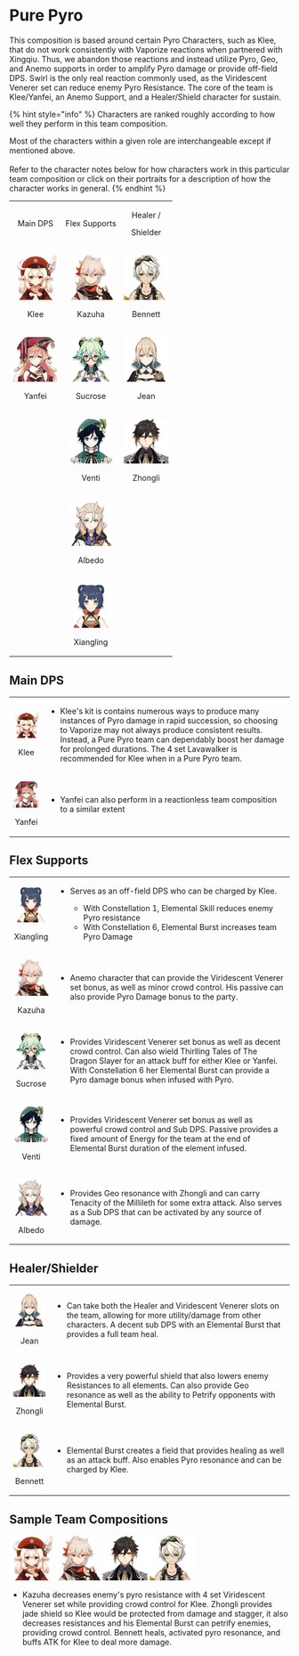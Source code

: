 # Pure Pyro

This composition is based around certain Pyro Characters, such as Klee, that do not work consistently with Vaporize reactions when partnered with Xingqiu. Thus, we abandon those reactions and instead utilize Pyro, Geo, and Anemo supports in order to amplify Pyro damage or provide off-field DPS. Swirl is the only real reaction commonly used, as the Viridescent Venerer set can reduce enemy Pyro Resistance. The core of the team is Klee/Yanfei, an Anemo Support, and a Healer/Shield character for sustain.

{% hint style="info" %}
Characters are ranked roughly according to how well they perform in this team composition.

Most of the characters within a given role are interchangeable except if mentioned above.\
\
Refer to the character notes below for how characters work in this particular team composition or click on their portraits for a description of how the character works in general.
{% endhint %}

|                                                                                    |                                                                                          |                                                                                      |
| :--------------------------------------------------------------------------------: | :--------------------------------------------------------------------------------------: | :----------------------------------------------------------------------------------: |
|                                      Main DPS                                      |                                       Flex Supports                                      |                            <p>Healer /</p><p>Shielder</p>                            |
|   <p><img src="../.gitbook/assets/UI_AvatarIcon_Klee.png" alt=""></p><p>Klee</p>   |    <p><img src="../.gitbook/assets/UI_AvatarIcon_Kazuha.png" alt=""></p><p>Kazuha</p>    | <p><img src="../.gitbook/assets/UI_AvatarIcon_Bennett.png" alt=""></p><p>Bennett</p> |
| <p><img src="../.gitbook/assets/UI_AvatarIcon_Yanfei.png" alt=""></p><p>Yanfei</p> |   <p><img src="../.gitbook/assets/UI_AvatarIcon_Sucrose.png" alt=""></p><p>Sucrose</p>   |    <p><img src="../.gitbook/assets/UI_AvatarIcon_Jean.png" alt=""></p><p>Jean</p>    |
|                                                                                    |     <p><img src="../.gitbook/assets/UI_AvatarIcon_Venti.png" alt=""></p><p>Venti</p>     | <p><img src="../.gitbook/assets/UI_AvatarIcon_Zhongli.png" alt=""></p><p>Zhongli</p> |
|                                                                                    |    <p><img src="../.gitbook/assets/UI_AvatarIcon_Albedo.png" alt=""></p><p>Albedo</p>    |                                                                                      |
|                                                                                    | <p><img src="../.gitbook/assets/UI_AvatarIcon_Xiangling.png" alt=""></p><p>Xiangling</p> |                                                                                      |

## Main DPS

|                                                                                    |                                                                                                                                                                                                                                                                                                                                                   |
| :--------------------------------------------------------------------------------: | ------------------------------------------------------------------------------------------------------------------------------------------------------------------------------------------------------------------------------------------------------------------------------------------------------------------------------------------------- |
|   <p><img src="../.gitbook/assets/UI_AvatarIcon_Klee.png" alt=""></p><p>Klee</p>   | <ul><li>Klee's kit is contains numerous ways to produce many instances of Pyro damage in rapid succession, so choosing to Vaporize may not always produce consistent results. Instead, a Pure Pyro team can dependably boost her damage for prolonged durations. The 4 set Lavawalker is recommended for Klee when in a Pure Pyro team.</li></ul> |
| <p><img src="../.gitbook/assets/UI_AvatarIcon_Yanfei.png" alt=""></p><p>Yanfei</p> | <ul><li>Yanfei can also perform in a reactionless team composition to a similar extent</li></ul>                                                                                                                                                                                                                                                  |

## Flex Supports

|                                                                                          |                                                                                                                                                                                                                                                                                              |
| :--------------------------------------------------------------------------------------: | -------------------------------------------------------------------------------------------------------------------------------------------------------------------------------------------------------------------------------------------------------------------------------------------- |
| <p><img src="../.gitbook/assets/UI_AvatarIcon_Xiangling.png" alt=""></p><p>Xiangling</p> | <ul><li><p>Serves as an off-field DPS who can be charged by Klee.</p><ul><li>With Constellation 1, Elemental Skill reduces enemy Pyro resistance</li><li>With Constellation 6, Elemental Burst increases team Pyro Damage</li></ul></li></ul>                                                |
|    <p><img src="../.gitbook/assets/UI_AvatarIcon_Kazuha.png" alt=""></p><p>Kazuha</p>    | <ul><li>Anemo character that can provide the Viridescent Venerer set bonus, as well as minor crowd control. His passive can also provide Pyro Damage bonus to the party.</li></ul>                                                                                                           |
|   <p><img src="../.gitbook/assets/UI_AvatarIcon_Sucrose.png" alt=""></p><p>Sucrose</p>   | <ul><li>Provides Viridescent Venerer set bonus as well as decent crowd control. Can also wield Thirlling Tales of The Dragon Slayer for an attack buff for either Klee or Yanfei. With Constellation 6 her Elemental Burst can provide a Pyro damage bonus when infused with Pyro.</li></ul> |
|     <p><img src="../.gitbook/assets/UI_AvatarIcon_Venti.png" alt=""></p><p>Venti</p>     | <ul><li>Provides Viridescent Venerer set bonus as well as powerful crowd control and Sub DPS. Passive provides a fixed amount of Energy for the team at the end of Elemental Burst duration of the element infused.</li></ul>                                                                |
|    <p><img src="../.gitbook/assets/UI_AvatarIcon_Albedo.png" alt=""></p><p>Albedo</p>    | <ul><li>Provides Geo resonance with Zhongli and can carry Tenacity of the Millileth for some extra attack. Also serves as a Sub DPS that can be activated by any source of damage.</li></ul>                                                                                                 |

## Healer/Shielder

|                                                                                      |                                                                                                                                                                                                                        |
| :----------------------------------------------------------------------------------: | ---------------------------------------------------------------------------------------------------------------------------------------------------------------------------------------------------------------------- |
|    <p><img src="../.gitbook/assets/UI_AvatarIcon_Jean.png" alt=""></p><p>Jean</p>    | <ul><li>Can take both the Healer and Viridescent Venerer slots on the team, allowing for more utility/damage from other characters. A decent sub DPS with an Elemental Burst that provides a full team heal.</li></ul> |
| <p><img src="../.gitbook/assets/UI_AvatarIcon_Zhongli.png" alt=""></p><p>Zhongli</p> | <ul><li>Provides a very powerful shield that also lowers enemy Resistances to all elements. Can also provide Geo resonance as well as the ability to Petrify opponents with Elemental Burst.</li></ul>                 |
| <p><img src="../.gitbook/assets/UI_AvatarIcon_Bennett.png" alt=""></p><p>Bennett</p> | <ul><li>Elemental Burst creates a field that provides healing as well as an attack buff. Also enables Pyro resonance and can be charged by Klee.</li></ul>                                                             |

## Sample Team Compositions

![](../.gitbook/assets/UI_AvatarIcon_Klee.png) ![](../.gitbook/assets/UI_AvatarIcon_Kazuha.png) ![](../.gitbook/assets/UI_AvatarIcon_Zhongli.png) ![](../.gitbook/assets/UI_AvatarIcon_Bennett.png)

* Kazuha decreases enemy's pyro resistance with 4 set Viridescent Venerer set while providing crowd control for Klee. Zhongli provides jade shield so Klee would be protected from damage and stagger, it also decreases resistances and his Elemental Burst can petrify enemies, providing crowd control. Bennett heals, activated pyro resonance, and buffs ATK for Klee to deal more damage.
